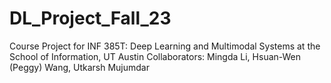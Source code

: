 # DL_Project_Fall_23
Course Project for INF 385T: Deep Learning and Multimodal Systems at the School of Information, UT Austin
Collaborators: Mingda Li, Hsuan-Wen (Peggy) Wang, Utkarsh Mujumdar
